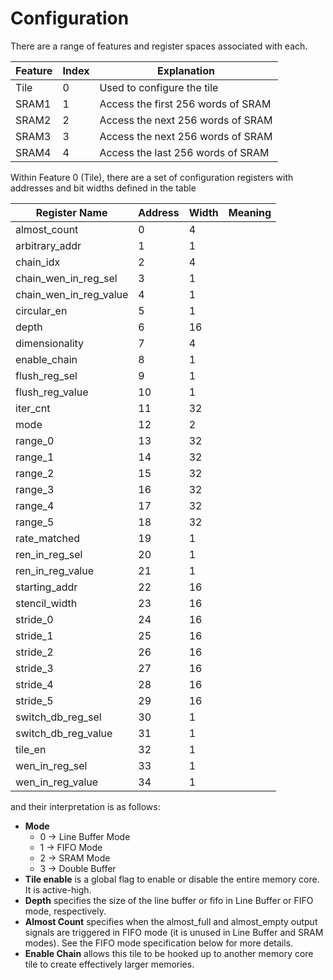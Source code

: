 # Configuration
There are a range of features and register spaces associated with each.

| Feature | Index | Explanation                |
|---------|-------|----------------------------|
| Tile    | 0     | Used to configure the tile |
| SRAM1    | 1     | Access the first 256 words of SRAM |
| SRAM2    | 2     | Access the next 256 words of SRAM |
| SRAM3    | 3     | Access the next 256 words of SRAM |
| SRAM4    | 4     | Access the last 256 words of SRAM |

Within Feature 0 (Tile), there are a set of configuration registers with 
addresses and bit widths defined in the table

| Register Name  | Address | Width | Meaning | 
|----------------|---------|-------|---------|
|almost_count|0|4||
|arbitrary_addr|1|1||
|chain_idx|2|4||
|chain_wen_in_reg_sel|3|1||
|chain_wen_in_reg_value|4|1||
|circular_en|5|1||
|depth|6|16||
|dimensionality|7|4||
|enable_chain|8|1||
|flush_reg_sel|9|1||
|flush_reg_value|10|1||
|iter_cnt|11|32||
|mode|12|2||
|range_0|13|32||
|range_1|14|32||
|range_2|15|32||
|range_3|16|32||
|range_4|17|32||
|range_5|18|32||
|rate_matched|19|1||
|ren_in_reg_sel|20|1||
|ren_in_reg_value|21|1||
|starting_addr|22|16||
|stencil_width|23|16||
|stride_0|24|16||
|stride_1|25|16||
|stride_2|26|16||
|stride_3|27|16||
|stride_4|28|16||
|stride_5|29|16||
|switch_db_reg_sel|30|1||
|switch_db_reg_value|31|1||
|tile_en|32|1||
|wen_in_reg_sel|33|1||
|wen_in_reg_value|34|1||



and their interpretation is as follows:
* **Mode**
    * 0 → Line Buffer Mode
    * 1 → FIFO Mode
    * 2 → SRAM Mode
    * 3 → Double Buffer
* **Tile enable** is a global flag to enable or disable the entire memory core.
  It is active-high.
* **Depth** specifies the size of the line buffer or fifo in Line Buffer or
  FIFO mode, respectively.
* **Almost Count** specifies when the almost_full and almost_empty output
  signals are triggered in FIFO mode (it is unused in Line Buffer and SRAM
  modes). See the FIFO mode specification below for more details.
* **Enable Chain** allows this tile to be hooked up to another memory core tile
  to create effectively larger memories.
